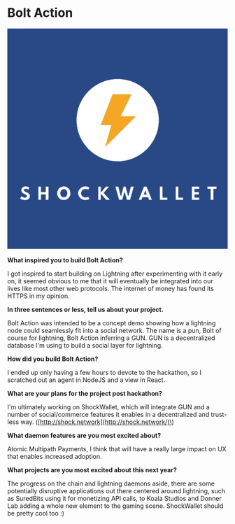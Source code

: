 # Bolt Action

![Bolt Action is part of ShockWallet ](../.gitbook/assets/logo.png)

  
**What inspired you to build Bolt Action?**  
  
I got inspired to start building on Lightning after experimenting with it early on, it seemed obvious to me that it will eventually be integrated into our lives like most other web protocols. The internet of money has found its HTTPS in my opinion.  
  
**In three sentences or less, tell us about your project.**  
  
Bolt Action was intended to be a concept demo showing how a lightning node could seamlessly fit into a social network. The name is a pun, Bolt of course for lightning, Bolt Action inferring a GUN. GUN is a decentralized database I'm using to build a social layer for lightning.  
  
**How did you build Bolt Action?**  
  
I ended up only having a few hours to devote to the hackathon, so I scratched out an agent in NodeJS and a view in React.   
  
**What are your plans for the project post hackathon?**  
  
I'm ultimately working on ShockWallet, which will integrate GUN and a number of social/commerce features it enables in a decentralized and trust-less way. \([http://shock.network](http://shock.network/)\)  
  
**What daemon features are you most excited about?**  
  
Atomic Multipath Payments, I think that will have a really large impact on UX that enables increased adoption.   
  
 **What projects are you most excited about this next year?**  
  
The progress on the chain and lightning daemons aside, there are some potentially disruptive applications out there centered around lightning, such as SuredBits using it for monetizing API calls, to Koala Studios and Donner Lab adding a whole new element to the gaming scene. ShockWallet should be pretty cool too :\)

